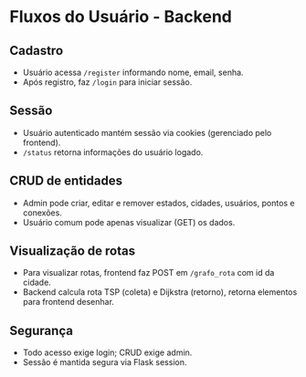 # Fluxos do Usuário - Backend

## Cadastro

- Usuário acessa `/register` informando nome, email, senha.
- Após registro, faz `/login` para iniciar sessão.

## Sessão

- Usuário autenticado mantém sessão via cookies (gerenciado pelo frontend).
- `/status` retorna informações do usuário logado.

## CRUD de entidades

- Admin pode criar, editar e remover estados, cidades, usuários, pontos e conexões.
- Usuário comum pode apenas visualizar (GET) os dados.

## Visualização de rotas

- Para visualizar rotas, frontend faz POST em `/grafo_rota` com id da cidade.
- Backend calcula rota TSP (coleta) e Dijkstra (retorno), retorna elementos para frontend desenhar.

## Segurança

- Todo acesso exige login; CRUD exige admin.
- Sessão é mantida segura via Flask session.
